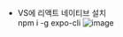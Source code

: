 - VS에 리액트 네이티브 설치  
npm i -g expo-cli
![image](https://user-images.githubusercontent.com/63652571/174519312-c690dfde-2f36-4742-a870-38d9519ae385.png)
